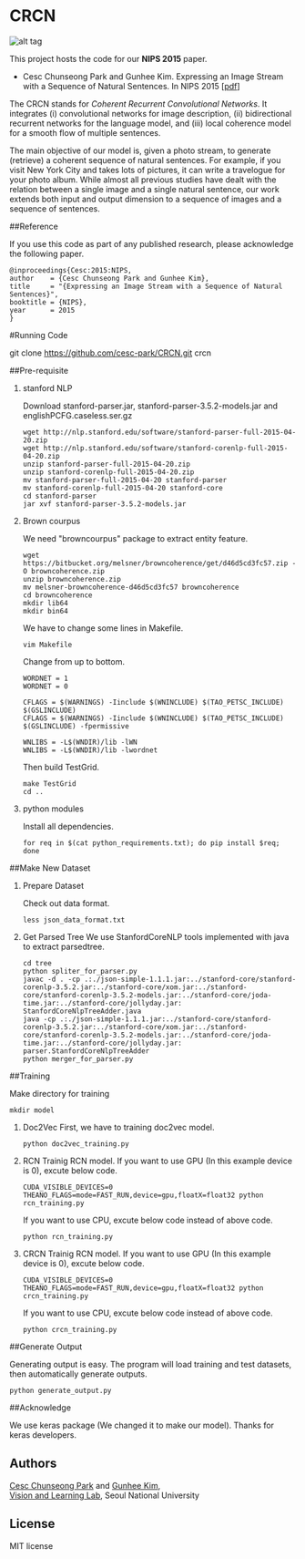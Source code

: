 
# CRCN


![alt tag](https://raw.githubusercontent.com/cesc-park/CRCN/master/stream2text_nips.jpg)


This project hosts the code for our **NIPS 2015** paper.

+ Cesc Chunseong Park and Gunhee Kim. Expressing an Image Stream with a Sequence of Natural Sentences. In NIPS 2015
[[pdf](http://www.cs.cmu.edu/~gunhee/publish/nips15_stream2text.pdf)]

The CRCN stands for *Coherent Recurrent Convolutional Networks*.
It integrates (i) convolutional networks for image description, (ii) bidirectional recurrent networks for the language model, and (iii) local coherence model for a smooth flow of multiple sentences.

The main objective of our model is, given a photo stream, to generate (retrieve) a coherent sequence of natural sentences. For example, if you visit New York City and takes lots of pictures, it can write a travelogue for your photo album. While almost all previous studies have dealt with the relation between a single image and a single natural sentence, our work extends both input and output dimension to a sequence of images and a sequence of sentences. 


##Reference

If you use this code as part of any published research, please acknowledge the following paper.

```
@inproceedings{Cesc:2015:NIPS,
author    = {Cesc Chunseong Park and Gunhee Kim},
title     = "{Expressing an Image Stream with a Sequence of Natural Sentences}",
booktitle = {NIPS},
year      = 2015
}
```


#Running Code

git clone https://github.com/cesc-park/CRCN.git crcn

##Pre-requisite

1. stanford NLP

	Download stanford-parser.jar, stanford-parser-3.5.2-models.jar and englishPCFG.caseless.ser.gz
	```
	wget http://nlp.stanford.edu/software/stanford-parser-full-2015-04-20.zip
	wget http://nlp.stanford.edu/software/stanford-corenlp-full-2015-04-20.zip
	unzip stanford-parser-full-2015-04-20.zip
	unzip stanford-corenlp-full-2015-04-20.zip
	mv stanford-parser-full-2015-04-20 stanford-parser
	mv stanford-corenlp-full-2015-04-20 stanford-core
	cd stanford-parser
	jar xvf stanford-parser-3.5.2-models.jar
	```
2. Brown courpus

	We need "browncourpus" package to extract entity feature.
	```
	wget https://bitbucket.org/melsner/browncoherence/get/d46d5cd3fc57.zip -O browncoherence.zip
	unzip browncoherence.zip
	mv melsner-browncoherence-d46d5cd3fc57 browncoherence
	cd browncoherence
	mkdir lib64
	mkdir bin64
	```

	We have to change some lines in Makefile.
	```
	vim Makefile
	```
	Change from up to bottom.
	
	```
	WORDNET = 1
	WORDNET = 0
	```
	
	```
	CFLAGS = $(WARNINGS) -Iinclude $(WNINCLUDE) $(TAO_PETSC_INCLUDE) $(GSLINCLUDE)
	CFLAGS = $(WARNINGS) -Iinclude $(WNINCLUDE) $(TAO_PETSC_INCLUDE) $(GSLINCLUDE) -fpermissive 
	```
	
	```
	WNLIBS = -L$(WNDIR)/lib -lWN
	WNLIBS = -L$(WNDIR)/lib -lwordnet
	```
	
	Then build TestGrid.
	```
	make TestGrid
	cd ..
	```
3.  python modules

	Install all dependencies.
	```
	for req in $(cat python_requirements.txt); do pip install $req; done
	```


##Make New Dataset

1. Prepare Dataset

	Check out data format.
	```
	less json_data_format.txt
	```

2. Get Parsed Tree
	We use StanfordCoreNLP tools implemented with java to extract parsedtree. 
	```
	cd tree
	python spliter_for_parser.py
	javac -d . -cp .:./json-simple-1.1.1.jar:../stanford-core/stanford-corenlp-3.5.2.jar:../stanford-core/xom.jar:../stanford-core/stanford-corenlp-3.5.2-models.jar:../stanford-core/joda-time.jar:../stanford-core/jollyday.jar: StanfordCoreNlpTreeAdder.java
	java -cp .:./json-simple-1.1.1.jar:../stanford-core/stanford-corenlp-3.5.2.jar:../stanford-core/xom.jar:../stanford-core/stanford-corenlp-3.5.2-models.jar:../stanford-core/joda-time.jar:../stanford-core/jollyday.jar: parser.StanfordCoreNlpTreeAdder
	python merger_for_parser.py
	```


##Training

Make directory for training

```
mkdir model
```


1. Doc2Vec
	First, we have to training doc2vec model.

	```
	python doc2vec_training.py
	```

2. RCN
	Trainig RCN model.
	If you want to use GPU (In this example device is 0), excute below code.

	```
	CUDA_VISIBLE_DEVICES=0 THEANO_FLAGS=mode=FAST_RUN,device=gpu,floatX=float32 python rcn_training.py
	```
	If you want to use CPU, excute below code instead of above code.

	```
	python rcn_training.py
	```

3. CRCN
	Trainig RCN model.
	If you want to use GPU (In this example device is 0), excute below code.
	```
	CUDA_VISIBLE_DEVICES=0 THEANO_FLAGS=mode=FAST_RUN,device=gpu,floatX=float32 python crcn_training.py
	```
	If you want to use CPU, excute below code instead of above code.

	```
	python crcn_training.py
	```


##Generate Output

Generating output is easy. The program will load training and test datasets, then automatically generate outputs.

```
python generate_output.py
```

##Acknowledge

We use keras package (We changed it to make our model). Thanks for keras developers.


## Authors

[Cesc Chunseong Park](http://vision.snu.ac.kr/cesc/) and [Gunhee Kim](http://www.cs.cmu.edu/~gunhee/),  
[Vision and Learning Lab](http://vision.snu.ac.kr/), 
Seoul National University
 
## License
MIT license

